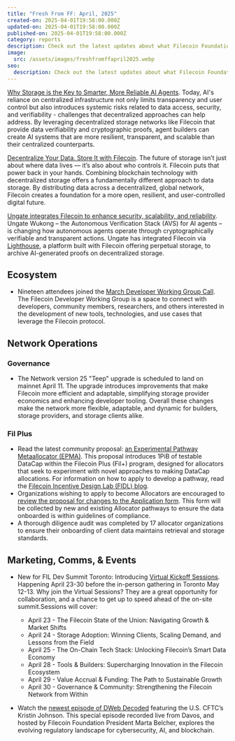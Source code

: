 ```yaml
---
title: "Fresh From FF: April, 2025"
created-on: 2025-04-01T19:58:00.000Z
updated-on: 2025-04-01T19:58:00.000Z
published-on: 2025-04-01T19:58:00.000Z
category: reports
description: Check out the latest updates about what Filecoin Foundation has been up to.
image:
  src: /assets/images/freshfromffapril2025.webp
seo:
  description: Check out the latest updates about what Filecoin Foundation has been up to in April, 2025.
---
```


[Why Storage is the Key to Smarter, More Reliable AI Agents](/blog/ai-agents-and-why-storage-is-the-key-to-smarter-more-reliable-agents). Today, AI's reliance on centralized infrastructure not only limits transparency and user control but also introduces systemic risks related to data access, security, and verifiability - challenges that decentralized approaches can help address. By leveraging decentralized storage networks like Filecoin that provide data verifiability and cryptographic proofs, agent builders can create AI systems that are more resilient, transparent, and scalable than their centralized counterparts. 

[Decentralize Your Data. Store It with Filecoin](/blog/decentralize-your-data-store-it-with-filecoin). The future of storage isn’t just about where data lives –– it’s also about who controls it. Filecoin puts that power back in your hands. Combining blockchain technology with decentralized storage offers a fundamentally different approach to data storage. By distributing data across a decentralized, global network, Filecoin creates a foundation for a more open, resilient, and user-controlled digital future.

[Ungate integrates Filecoin to enhance security, scalability, and reliability](https://x.com/UngateAI/status/1899802770821226549). Ungate Wukong – the Autonomous Verification Stack (AVS) for AI agents – is changing how autonomous agents operate through cryptographically verifiable and transparent actions. Ungate has integrated Filecoin via [Lighthouse](/ecosystem-explorer/lighthouse), a platform built with Filecoin offering perpetual storage, to archive AI-generated proofs on decentralized storage. 

## Ecosystem

- Nineteen attendees joined the [March Developer Working Group Call](https://youtu.be/eECF67TZLe8?feature=shared). The Filecoin Developer Working Group is a space to connect with developers, community members, researchers, and others interested in the development of new tools, technologies, and use cases that leverage the Filecoin protocol.

## Network Operations

### Governance

- The Network version 25 "Teep" upgrade is scheduled to land on mainnet April 11. The upgrade introduces improvements that make Filecoin more efficient and adaptable, simplifying storage provider economics and enhancing developer tooling. Overall these changes make the network more flexible, adaptable, and dynamic for builders, storage providers, and storage clients alike. 

### Fil Plus

- Read the latest community proposal: [an Experimental Pathway Metaallocator (EPMA)](https://github.com/filecoin-project/Allocator-Governance/issues/313). This proposal introduces 1PiB of testable DataCap within the Filecoin Plus (Fil+) program, designed for allocators that seek to experiment with novel approaches to making DataCap allocations. For information on how to apply to develop a pathway, read the [Filecoin Incentive Design Lab (FIDL) blog](https://blog.allocator.tech/2024/05/rolling-applications-are-open-for.html). 
- Organizations wishing to apply to become Allocators are encouraged to [review the proposal for changes to the Application form](https://github.com/filecoin-project/Allocator-Governance/discussions/305). This form will be collected by new and existing Allocator pathways to ensure the data onboarded is within guidelines of compliance.
- A thorough diligence audit was completed by 17 allocator organizations to ensure their onboarding of client data maintains retrieval and storage standards.

## Marketing, Comms, & Events

- New for FIL Dev Summit Toronto: Introducing [Virtual Kickoff Sessions](https://lu.ma/ry15g7r5?tk=YqBU2g). Happening April 23-30 before the in-person gathering in Toronto May 12-13. Why join the Virtual Sessions? They are a great opportunity for collaboration, and a chance to get up to speed ahead of the on-site summit.Sessions will cover:

  - April 23 - The Filecoin State of the Union: Navigating Growth & Market Shifts
  - April 24 - Storage Adoption: Winning Clients, Scaling Demand, and Lessons from the Field
  - April 25 - The On-Chain Tech Stack: Unlocking Filecoin’s Smart Data Economy
  - April 28 - Tools & Builders: Supercharging Innovation in the Filecoin Ecosystem
  - April 29 - Value Accrual & Funding: The Path to Sustainable Growth
  - April 30 - Governance & Community: Strengthening the Filecoin Network from Within

- Watch the [newest episode of DWeb Decoded](https://youtu.be/LJO3PmzYUkI) featuring the U.S. CFTC’s Kristin Johnson. This special episode recorded live from Davos, and hosted by Filecoin Foundation President Marta Belcher, explores the evolving regulatory landscape for cybersecurity, AI, and blockchain.
